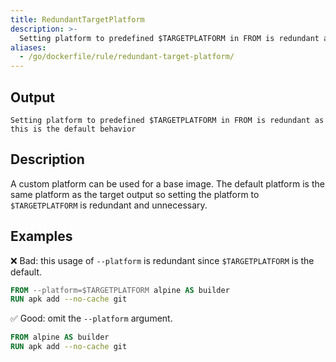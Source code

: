 ```yaml
---
title: RedundantTargetPlatform
description: >-
  Setting platform to predefined $TARGETPLATFORM in FROM is redundant as this is the default behavior
aliases:
  - /go/dockerfile/rule/redundant-target-platform/
---
```


## Output

```text
Setting platform to predefined $TARGETPLATFORM in FROM is redundant as this is the default behavior
```

## Description

A custom platform can be used for a base image. The default platform is the
same platform as the target output so setting the platform to `$TARGETPLATFORM`
is redundant and unnecessary.

## Examples

❌ Bad: this usage of `--platform` is redundant since `$TARGETPLATFORM` is the default.

```dockerfile
FROM --platform=$TARGETPLATFORM alpine AS builder
RUN apk add --no-cache git
```

✅ Good: omit the `--platform` argument.

```dockerfile
FROM alpine AS builder
RUN apk add --no-cache git
```

